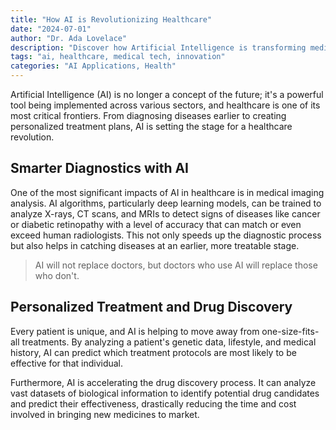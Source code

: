 ```yaml
---
title: "How AI is Revolutionizing Healthcare"
date: "2024-07-01"
author: "Dr. Ada Lovelace"
description: "Discover how Artificial Intelligence is transforming medical diagnostics, personalizing treatment plans, and streamlining drug discovery."
tags: "ai, healthcare, medical tech, innovation"
categories: "AI Applications, Health"
---
```


Artificial Intelligence (AI) is no longer a concept of the future; it's a powerful tool being implemented across various sectors, and healthcare is one of its most critical frontiers. From diagnosing diseases earlier to creating personalized treatment plans, AI is setting the stage for a healthcare revolution.

## Smarter Diagnostics with AI

One of the most significant impacts of AI in healthcare is in medical imaging analysis. AI algorithms, particularly deep learning models, can be trained to analyze X-rays, CT scans, and MRIs to detect signs of diseases like cancer or diabetic retinopathy with a level of accuracy that can match or even exceed human radiologists. This not only speeds up the diagnostic process but also helps in catching diseases at an earlier, more treatable stage.

> AI will not replace doctors, but doctors who use AI will replace those who don't.

## Personalized Treatment and Drug Discovery

Every patient is unique, and AI is helping to move away from one-size-fits-all treatments. By analyzing a patient's genetic data, lifestyle, and medical history, AI can predict which treatment protocols are most likely to be effective for that individual.

Furthermore, AI is accelerating the drug discovery process. It can analyze vast datasets of biological information to identify potential drug candidates and predict their effectiveness, drastically reducing the time and cost involved in bringing new medicines to market.
